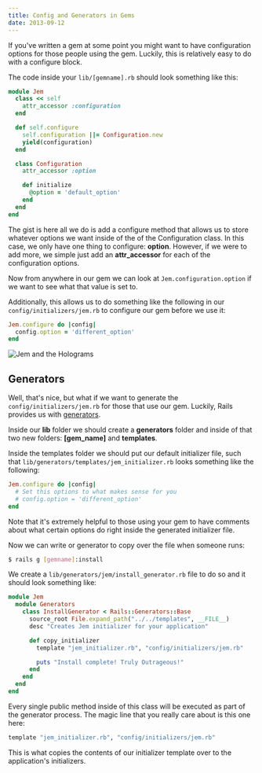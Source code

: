 ```yaml
---
title: Config and Generators in Gems
date: 2013-09-12
---
```


If you've written a gem at some point you might want to have configuration options for those people using the gem. Luckily, this is relatively easy to do with a configure block.

The code inside your ```lib/[gemname].rb``` should look something like this:

```ruby
module Jem
  class << self
    attr_accessor :configuration
  end

  def self.configure
    self.configuration ||= Configuration.new
    yield(configuration)
  end

  class Configuration
    attr_accessor :option

    def initialize
      @option = 'default_option'
    end
  end
end
```

The gist is here all we do is add a configure method that allows us to store whatever options we want inside of the of the Configuration class. In this case, we only have one thing to configure: **option**. However, if we were to add more, we simple just add an **attr_accessor** for each of the configuration options.

Now from anywhere in our gem we can look at ```Jem.configuration.option``` if we want to see what that value is set to.

Additionally, this allows us to do something like the following in our ```config/initializers/jem.rb``` to configure our gem before we use it:

```ruby
Jem.configure do |config|
  config.option = 'different_option'
end
```
![Jem and the Holograms](https://i.imgur.com/4pIarqZ.gif)

## Generators

Well, that's nice, but what if we want to generate the ```config/initializers/jem.rb``` for those that use our gem. Luckily, Rails provides us with [generators](http://guides.rubyonrails.org/generators.html).

Inside our **lib** folder we should create a **generators** folder and inside of that two new folders: **[gem_name]** and **templates**.

Inside the templates folder we should put our default initializer file, such that ```lib/generators/templates/jem_initializer.rb``` looks something like the following:

```ruby
Jem.configure do |config|
  # Set this options to what makes sense for you
  # config.option = 'different_option'
end
```

Note that it's extremely helpful to those using your gem to have comments about what certain options do right inside the generated initializer file.

Now we can write or generator to copy over the file when someone runs:

```bash
$ rails g [gemname]:install
```

We create a ```lib/generators/jem/install_generator.rb``` file to do so and it should look something like:

```ruby
module Jem
  module Generators
    class InstallGenerator < Rails::Generators::Base
      source_root File.expand_path("../../templates", __FILE__)
      desc "Creates Jem initializer for your application"

      def copy_initializer
        template "jem_initializer.rb", "config/initializers/jem.rb"

        puts "Install complete! Truly Outrageous!"
      end
    end
  end
end
```

Every single public method inside of this class will be executed as part of the generator process. The magic line that you really care about is this one here:

```ruby
template "jem_initializer.rb", "config/initializers/jem.rb"
```

This is what copies the contents of our initializer template over to the application's initializers.

